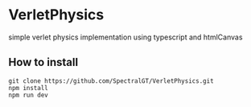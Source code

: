 # VerletPhysics

simple verlet physics implementation using typescript and htmlCanvas

## How to install
```
git clone https://github.com/SpectralGT/VerletPhysics.git
npm install
npm run dev
```
